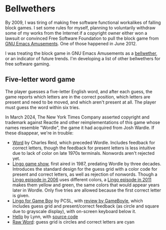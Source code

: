 Bellwethers
===========

By 2009, I was tiring of making free software functional workalikes
of falling block games.  I set some rules for myself, planning
to voluntarily withdraw some of my works from the Internet if a
copyright owner either won a lawsuit or convinced Free Software
Foundation to pull the block game from [GNU Emacs Amusements].
One of those happened in June 2012.

I was treating the block game in GNU Emacs Amusements as a
[bellwether], or an indicator of future trends.  I'm developing
a list of other bellwethers for free software gaming.

[GNU Emacs Amusements]: https://www.gnu.org/software/emacs/manual/html_node/emacs/Amusements.html
[bellwether]: https://en.wiktionary.org/wiki/bellwether

Five-letter word game
---------------------

The player guesses a five-letter English word, and after each guess,
the game reports which letters are in the correct position, which
letters are present and need to be moved, and which aren't present
at all.  The player must guess the word within six tries.

In March 2024, The New York Times Company asserted copyright and
trademark against Reactle and other reimplementations of this game
whose names resemble "Wordle", the game it had acquired from
Josh Wardle.  If these disappear, we're in trouble:

- [Word] by Charles Reid, which preceded Wordle.  Includes feedback
  for correct letters, though the feedback for present letters is
  less intuitive due to lack of color on late 1970s terminals.
  Nonwords aren't rejected yet.
- [Lingo game show], first aired in 1987, predating Wordle by three
  decades.  Introduces the standard design for the guess grid with a
  color code for present and correct letters, as well as rejection of
  nonwords.  Though a [Lingo episode in 2006] uses different colors,
  a [Lingo episode in 2011] makes them yellow and green, the same
  colors that would appear years later in Wordle.  Only five tries
  are allowed because the first correct letter is given.
- [Lingo for Game Boy] by PCSL, with [review by GameBoyle], which
  includes guess grid and present/correct feedback (as circle and
  square due to grayscale display), with on-screen keyboard below it.
- [Hello] by Lynn, with [source code][lynn/hello]
- [Raw Word]: guess grid is circles and correct letters are cyan

[Word]: https://www.atariarchives.org/basicgames/showpage.php?page=181
[Lingo game show]: https://en.wikipedia.org/wiki/Lingo_%28American_game_show%29
[Lingo episode in 2006]: https://www.youtube.com/watch?v=sC0kie6dPjo&t=129s
[Lingo episode in 2011]: https://www.youtube.com/watch?v=38gklfz0SQo
[Lingo for Game Boy]: https://gamefaqs.gamespot.com/gameboy/622486-lingo
[review by GameBoyle]: https://youtu.be/bBeUcE8Mc0E?t=82
[Hello]: https://hellowordl.net/
[lynn/hello]: https://github.com/lynn/hello
[Raw Word]: https://www.rawstory.com/st/Games_-_Wordy
